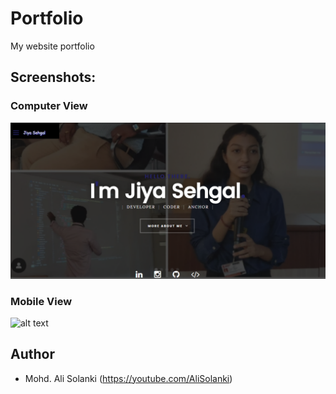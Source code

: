 # Portfolio
My website portfolio

## Screenshots:
### Computer View
![alt text](https://github.com/Jiya82/Portfolio/blob/main/Portfolio.PNG?raw=true)

### Mobile View
![alt text](https://github.com/alisolanki/Portfolio/blob/master/Portfolio_mobile.PNG)

## Author
* Mohd. Ali Solanki (https://youtube.com/AliSolanki)
